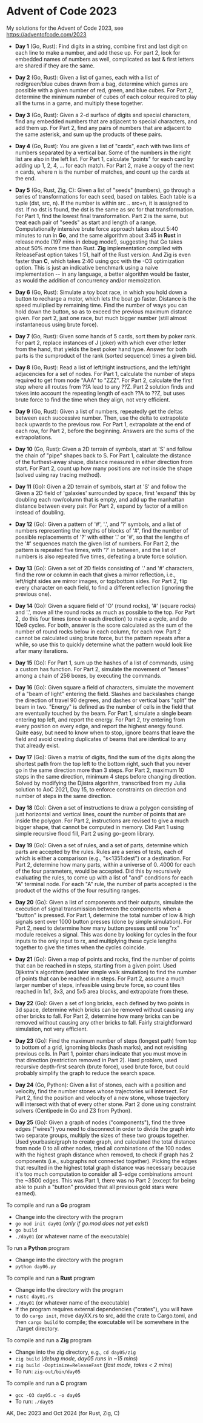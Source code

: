 # Advent of Code 2023

My solutions for the Advent of Code 2023, 
see https://adventofcode.com/2023

* **Day 1** (Go, Rust): Find digits in a string, combine first and last digit
  on each line to make a number, and add these up. For part 2, look for
  embedded names of numbers as well, complicated as last & first letters are
  shared if they are the same.

* **Day 2** (Go, Rust): Given a list of games, each with a list of 
  red/green/blue cubes drawn from a bag, determine which games are possible 
  with a given number of red, green, and blue cubes. For Part 2, determine 
  the minimum number of cubes of each colour required to play all the
  turns in a game, and multiply these together.

* **Day 3** (Go, Rust): Given a 2-d surface of digits and special characters, 
  find any embedded numbers that are adjacent to special characters, and
  add them up. For Part 2, find any pairs of numbers that are adjacent to 
  the same asterisk, and sum up the products of these pairs.

* **Day 4** (Go, Rust): You are given a list of "cards", each with two lists of 
  numbers separated by a vertical bar. Some of the numbers in the right 
  list are also in the left list. For Part 1, calculate "points" for each 
  card by adding up 1, 2, 4, ... for each match. For Part 2, make a copy 
  of the next n cards, where n is the number of matches, and count up the 
  cards at the end.

* **Day 5** (Go, Rust, Zig, C): Given a list of "seeds" (numbers), go through a
  series of transformations for each seed, based on tables. Each table is a
  tuple (dst, src, n). If the number is within src ..  src+n,  it is assigned
  to dst. If no dst is found, the dst is the same as src for that
  transformation. For Part 1, find the lowest final transformation. 
  Part 2 is the same, but treat each pair of "seeds" as start and length 
  of a range. Computationally intensive brute force approach takes about 5:40
  minutes to run in **Go**, and the same algorithm about 3:45 in **Rust** in 
  release mode (197 mins in debug mode!), suggesting that Go takes about 50% 
  more time than Rust. **Zig** implementation compiled with ReleaseFast 
  option takes 1:51, half of the Rust version. And Zig is even faster than 
  **C**, which takes 2:40 using gcc with the -O3 optimization option. This is
  just an indicative benchmark using a naive implementation -- in any 
  language, a better algorithm would be faster, as would the addition of 
  concurrency and/or memoization.

* **Day 6** (Go, Rust): Simulate a toy boat race, in which you hold down a button
  to recharge a motor, which lets the boat go faster. Distance is the speed
  muliplied by remaining time. Find the number of ways you can hold down the
  button, so as to exceed the previous maximum distance given. For part 2, just
  one race, but much bigger number (still almost instantaneous using brute
  force).

* **Day 7** (Go, Rust): Given some hands of 5 cards, sort them by poker rank. 
  For part 2, replace instances of J (joker) with which ever other letter
  from the hand, that yields the best poker hand type. Answer for both 
  parts is the sumproduct of the rank (sorted sequence) times a given bid.

* **Day 8** (Go, Rust): Read a list of left/right instructions, and the left/right
  adjacencies for a set of nodes. For  Part 1, calculate the number of steps
  required to get from node "AAA" to "ZZZ". For Part 2, calculate the first
  step where all routes from ??A lead to any ??Z. Part 2 solution finds and
  takes into account the repeating length of each ??A to ??Z, but uses brute
  force to find the time when they align, not very efficient.

* **Day 9** (Go, Rust): Given a list of numbers, repeatedly get the deltas between
  each successive number. Then, use the delta to extrapolate back upwards to
  the previous row. For Part 1, extrapolate at the end of each row, for Part 2,
  before the beginning. Answers are the sums of the extrapolations.

* **Day 10** (Go, Rust): Given a 2D terrain of symbols, start at 'S' and follow the
  chain of "pipe" shapes back to S. For Part 1, calculate the distance of the
  furthest-away shape, distance measured in either direction from start.  For
  Part 2, count up how many positions are *not* inside the shape (solved using
  ray tracing method).

* **Day 11** (Go): Given a 2D terrain of symbols, start at 'S' and follow the
  Given a 2D field of 'galaxies' surrounded by space, first 'expand' this by
  doubling each row/column that is empty, and add up the manhattan distance
  between every pair. For Part 2, expand by factor of a million instead of
  doubling.

* **Day 12** (Go): Given a pattern of '#', '.', and '?' symbols, and a list of
  numbers representing the lengths of blocks of '#', find the number of
  possible replacements of '?' with either '.' or '#', so that the lengths of
  the '#' sequences match the given list of numbers. For Part 2, the pattern is
  repeated five times, with '?' in between, and the list of numbers is also
  repeated five times, defeating a brute force solution.

* **Day 13** (Go): Given a set of 2D fields consisting of '.' and '#'
  characters, find the row or column in each that gives a mirror reflection,
  i.e., left/right sides are mirror images, or top/bottom sides. For Part 2,
  flip every character on each field, to find a different reflection
  (ignoring the previous one).

* **Day 14** (Go): Given a square field of 'O' (round rocks), '#' (square rocks)
  and '.', move all the round rocks as much as possible to the top. For Part 2,
  do this four times (once in each direction) to make a cycle, and do 10e9
  cycles. For both, answer is the score calculated as the sum of the number of
  round rocks below in each column, for each row. Part 2 cannot be calculated
  using brute force, but the pattern repeats after a while, so use this to
  quickly determine what the pattern would look like after many iterations.

* **Day 15** (Go): For Part 1, sum up the hashes of a list of commands, using a
  custom has function. For Part 2, simulate the movement of "lenses" among a
  chain of 256 boxes, by executing the commands.

* **Day 16** (Go): Given square a field of characters, simulate the movement of
  a "beam of light" entering the field. Slashes and backslashes change the
  direction of travel 90 degrees, and dashes or vertical bars "split" the beam
  in two. "Energy" is defined as the number of cells in the field that are
  eventually  touched by the beam. For Part 1, simulate a single beam entering
  top left, and report the energy. For Part 2, try entering from every position
  on every edge, and report the highest energy found.  Quite easy, but need to
  know when to stop, ignore beams that leave the field and avoid creating
  duplicates of beams that are identical to any that already exist.

* **Day 17** (Go): Given a matrix of digits, find the sum of the digits along
  the shortest path from the top left to the bottom right, such that you
  never go in the same direction more than 3 steps. For Part 2, maximum 10
  steps in the same direction, minimum 4 steps before changing direction.
  Solved by modifying the Djistra algorithm, transcribed from my Julia
  solution to AoC 2021, Day 15, to enforce constraints on direction and
  number of steps in the same direction.

* **Day 18** (Go): Given a set of instructions to draw a polygon consisting of
  just horizontal and vertical lines, count the number of points that are
  inside the polygon. For Part 2, instructions are revised to give a
  much bigger shape, that cannot be computed in memory. Did Part 1 using
  simple recursive flood fill, Part 2 using go-geom library.

* **Day 19** (Go): Given a set of rules, and a set of parts, determine which
  parts are accepted by the rules. Rules are a series of tests, each of which
  is either a comparison (e.g., "s<1351:dest") or a destination.  For Part 2,
  determine how many parts, within a universe of 0..4000 for each of the four
  parameters, would be accepted. Did this by recursively evaluating the rules,
  to come up with a list of "and" conditions for each "A" terminal node. For
  each "A" rule, the number of parts accepted is the product of the widths of
  the four resulting ranges.

* **Day 20** (Go): Given a list of components and their outputs, simulate the 
  execution of signal transmission between the components when a "button" is
  pressed.  For Part 1, determine the total number of low & high signals sent
  over 1000 button presses (done by simple simulation). For Part 2, need to
  determine how many button presses until one "rx" module receives a signal.
  This was done by looking for cycles in the four inputs to the only input to
  rx, and multiplying these cycle lengths together to give the times when the
  cycles coincide.

* **Day 21** (Go): Given a map of points and rocks, find the number of points
  that can be reached in n steps, starting from a given point.  Used Djikstra's
  algorithm (and later simple walk simulation) to find the number of points
  that can be reached in n steps.  For Part 2, assume a much larger number of
  steps, infeasible using brute force, so count tiles reached in 1x1, 3x3, and
  5x5 area blocks, and extrapolate from these.

* **Day 22** (Go): Given a set of long bricks, each defined by two points 
  in 3d space, determine which bricks can be removed without causing any other
  bricks to fall. For Part 2, determine how many bricks can be removed without
  causing any other bricks to fall. Fairly straightforward simulation, not very
  efficient.

* **Day 23** (Go): Find the maximum number of steps (longest path) from top to
  bottom of a grid, ignorning blocks (hash marks), and not revisiting previous
  cells. In Part 1, pointer chars indicate that you must move in that direction
  (restriction removed in Part 2). Hard problem, used recursive depth-first 
  search (brute force), used brute force, but could probably simplify the graph 
  to reduce the search space.

* **Day 24** (Go, Python): Given a list of stones, each with a position and velocity,
  find the number stones whose trajectories will intersect. For Part 2, find
  the position and velocity of a new stone, whose trajectory will intersect
  with that of every other stone. Part 2 done using constraint solvers 
  (Centipede in Go and Z3 from Python).

* **Day 25** (Go): Given a graph of nodes ("components"), find the three edges
  ("wires") you need to disconnect in order to divide the graph into two
  separate groups, multiply the sizes of these two groups together. Used
  yourbasic/graph to create graph, and calculated the total distance from node
  0 to all other nodes, tried all combinations of the 100 nodes with the
  highest graph distance when removed, to check if graph has 2 components (i.e.,
  subgraphs not connected together). Picking the edges that resulted in
  the highest total graph distance was necessary because it's too much
  computation to consider all 3-edge combinations amount the ~3500 edges.
  This was Part 1, there was no Part 2 (except for being able to push a
  "button" provided that all previous gold stars were earned).

To compile and run a **Go** program
* Change into the directory with the program
* `go mod init day01`  (*only if go.mod does not yet exist*)
* `go build`
* `./day01`  (or whatever name of the executable)

To run a **Python** program
* Change into the directory with the program
* `python day06.py`

To compile and run a **Rust** program
* Change into the directory with the program
* `rustc day01.rs`
* `./day01`  (or whatever name of the executable)
* If the program requires external dependencies ("crates"), you will 
  have to do `cargo init`, move dayXX.rs to src, add the crate to
  Cargo.toml, and then `cargo build` to compile; the executable will
  be somewhere in the ./target directory.

To compile and run a **Zig** program
* Change into the zig directory, e.g., `cd day05/zig`
* `zig build` (*debug mode, day05 runs in ~15 mins*)
* `zig build -Doptimize=ReleaseFast` (*fast mode, takes < 2 mins*)
* To run: `zig-out/bin/day05`

To compile and run a **C** program
* `gcc -O3 day05.c -o day05`
* To run: `./day05`

AK, Dec 2023 and Oct 2024 (for Rust, Zig, C)

